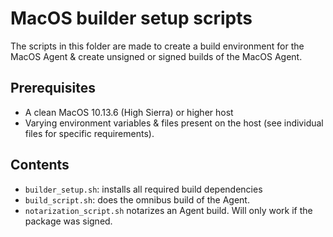 # MacOS builder setup scripts

The scripts in this folder are made to create a build environment for the MacOS Agent & create unsigned or signed builds of the MacOS Agent.

## Prerequisites

- A clean MacOS 10.13.6 (High Sierra) or higher host
- Varying environment variables & files present on the host (see individual files for specific requirements).

## Contents

- `builder_setup.sh`: installs all required build dependencies
- `build_script.sh`: does the omnibus build of the Agent.
- `notarization_script.sh` notarizes an Agent build. Will only work if the package was signed.
